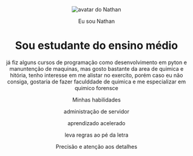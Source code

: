 <!DOCTYPE html>
<html lang="pt-br">
<head>
    <meta charset="UTF-8">
    <meta name="viewport" content="width=device-width, initial-scale=1.0">
    <link rel="stylesheet" href="style.css">
    <title>Meu portfólio</title>
</head>
<body>
    <header class="container">
    <img src="img/![militar](https://github.com/user-attachments/assets/7a0a43fc-453e-43f8-81be-292206ba98a2)
" alt="avatar do Nathan" srcset="">
    <p>Eu sou Nathan</p>
    <h1>Sou estudante do ensino médio</h1>
    <p>já fiz alguns cursos de programação como desenvolvimento em pyton e manuntenção de maquinas, mas gosto bastante da area de quimica e hitória, tenho interesse em me alistar no exercito, porém caso eu não consiga, gostaria de fazer faculddade de quimica e me especializar em quimico forensce</p>
    <p>Minhas habilidades</p>
    <div>
            <p>administração de servidor</p>
            <p>aprendizado acelerado</p>
            <p>leva regras ao pé da letra</p>
            <p>Precisão e atenção aos detalhes</p>
    </div>
</header>
</body>
</html>
